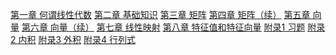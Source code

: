 [第一章 何谓线性代数](http://blog.csdn.net/sdlypyzq/article/details/51213716)
[第二章 基础知识](http://blog.csdn.net/sdlypyzq/article/details/51213933)
[第三章 矩阵]()
[第四章 矩阵（续）]()
[第五章 向量]()
[第六章 向量（续）]()
[第七章 线性映射]()
[第八章 特征值和特征向量]()
[附录1 习题]()
[附录2 内积]()
[附录3 外积]()
[附录4 行列式]()